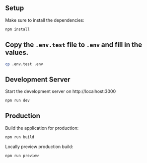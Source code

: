 

## Setup

Make sure to install the dependencies:

```bash
npm install
```

## Copy the `.env.test` file to `.env` and fill in the values.

```bash
cp .env.test .env
```

## Development Server

Start the development server on http://localhost:3000

```bash
npm run dev
```

## Production

Build the application for production:

```bash
npm run build
```

Locally preview production build:

```bash
npm run preview
```

